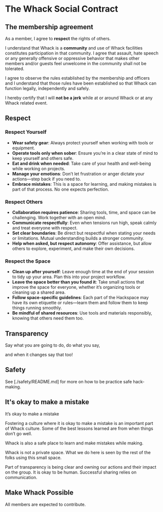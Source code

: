 # The Whack Social Contract

## The membership agreement

As a member, I agree to **respect** the rights of others.

I understand that Whack is a **community** and use of Whack facilities constitutes participation in that community. I agree that assault, hate speech or any generally offensive or oppressive behavior that makes other
members and/or guests feel unwelcome in the community shall not be tolerated.

I agree to observe the rules established by the membership and officers and I understand that those rules have been established so that Whack can function legally, independently and safely.

I hereby certify that I will **not be a jerk** while at or around Whack or at any Whack related event.

## Respect

### Respect Yourself

- **Wear safety gear**: Always protect yourself when working with tools or equipment.
- **Operate tools only when sober**: Ensure you’re in a clear state of mind to keep yourself and others safe.
- **Eat and drink when needed**: Take care of your health and well-being while working on projects.
- **Manage your emotions**: Don’t let frustration or anger dictate your actions—step back if you need to.
- **Embrace mistakes**: This is a space for learning, and making mistakes is part of that process. No one expects perfection.

### Respect Others

- **Collaboration requires patience**: Sharing tools, time, and space can be challenging. Work together with an open mind.
- **Communicate respectfully**: Even when tensions run high, speak calmly and treat everyone with respect.
- **Set clear boundaries**: Be direct but respectful when stating your needs or limitations. Mutual understanding builds a stronger community.
- **Help when asked, but respect autonomy**: Offer assistance, but allow others to explore, experiment, and make their own decisions.

### Respect the Space

- **Clean up after yourself**: Leave enough time at the end of your session to tidy up your area. Plan this into your project workflow.
- **Leave the space better than you found it**: Take small actions that improve the space for everyone, whether it’s organizing tools or cleaning up a shared area.
- **Follow space-specific guidelines**: Each part of the Hackspace may have its own etiquette or rules—learn them and follow them to keep things running smoothly.
- **Be mindful of shared resources**: Use tools and materials responsibly, knowing that others need them too.

## Transparency

Say what you are going to do, do what you say,

and when it changes say that too!

## Safety

See [./safety/README.md] for more on how to be practice safe hack-making.

## It's okay to make a mistake

It’s okay to make a mistake

Fostering a culture where it is okay to make a mistake is an important part of Whack culture. Some of the best lessons learned are from when things don’t go well.

Whack is also a safe place to learn and make mistakes while making.

Whack is not a private space. What we do here is seen by the rest of the folks using this small space.

Part of transparency is being clear and owning our actions and their impact on the group. It is okay to be human. Successful sharing relies on communication.

## Make Whack Possible

All members are expected to contribute.
